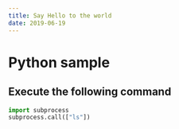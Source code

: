 ```yaml
---
title: Say Hello to the world
date: 2019-06-19
---
```


# Python sample

## Execute the following command

```python
import subprocess
subprocess.call(["ls"])
```
